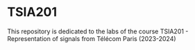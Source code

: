 # TSIA201

This repository is dedicated to the labs of the course TSIA201 - Representation of signals from Télécom Paris (2023-2024)
